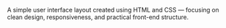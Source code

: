  A simple user interface layout created using HTML and CSS — focusing on clean design, responsiveness, and practical front-end structure.
